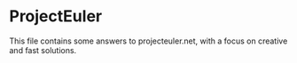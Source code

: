 # ProjectEuler
This file contains some answers to projecteuler.net, with a focus on creative and fast solutions.
